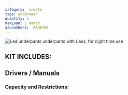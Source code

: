 ```yaml
---
category:  create
tags: underwear
quantity: 1
maxLoan: 1 month
aaunumbers:  AAU8765
---
```

![Led underpants](pants.png)
underpants with Leds, for night time use
## KIT INCLUDES:

## Drivers / Manuals

### Capacity and Restrictions:
